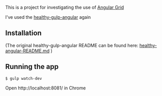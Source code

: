 This is a project for investigating the use of [Angular Grid](http://www.angulargrid.com/index.html)

I've used the [healthy-gulp-angular](https://github.com/paislee/healthy-gulp-angular) again

## Installation


(The original healthy-gulp-angular README can be found here: [healthy-angular-README.md](original/healthy-angular-README.md) )


## Running the app

`$ gulp watch-dev`

Open http://localhost:8081/ in Chrome